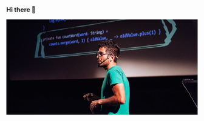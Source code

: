 ### Hi there 👋

[![Fernando-Cejas](https://raw.githubusercontent.com/android10/Sample-Data/master/android10/fernando_cover_github.jpg)](https://www.fernandocejas.com/)

<!--
**android10/android10** is a ✨ _special_ ✨ repository because its `README.md` (this file) appears on your GitHub profile.

**You can find me:**
- Blogging at [Fernando-Cejas](https://www.fernandocejas.com)
- Discussing and sharing knowledge on [Twitter](https://www.twitter.com/fernando_cejas)
